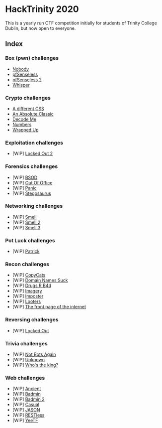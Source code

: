 # HackTrinity 2020

This is a yearly run CTF competition initially for students of Trinity College Dublin, but now open to everyone.

## Index

### Box (pwn) challenges
- [Nobody](box/nobody/README.md)
- [pfSenseless](box/pfsenseless/README.md)
- [pfSenseless 2](box/pfsenseless_2/README.md)
- [Whisper](box/whisper/README.md)

### Crypto challenges
- [A different CSS](crypto/a_different_css/README.md)
- [An Absolute Classic](crypto/an_absolute_classic/README.md)
- [Decode Me](crypto/decode_me/README.md)
- [Numbers](crypto/numbers/README.md)
- [Wrapped Up](crypto/wrapped_up/README.md)

### Exploitation challenges
- \[WIP\] [Locked Out 2](exploitation/locked_out_2/README.md)

### Forensics challenges
- \[WIP\] [BSOD](forensics/bsod/README.md)
- \[WIP\] [Out Of Office](forensics/out_of_office/README.md)
- \[WIP\] [Panic](forensics/panic/README.md)
- \[WIP\] [Stegosaurus](forensics/stegosaurus/README.md)

### Networking challenges
- \[WIP\] [Smell](networking/smell/README.md)
- \[WIP\] [Smell 2](networking/smell_2/README.md)
- \[WIP\] [Smell 3](networking/smell_3/README.md)

### Pot Luck challenges
- \[WIP\] [Patrick](pot_luck/patrick/README.md)

### Recon challenges
- \[WIP\] [CopyCats](recon/copycats/README.md)
- \[WIP\] [Domain Names Suck](recon/domain_names_suck/README.md)
- \[WIP\] [Drugs R B4d](recon/drugs_r_b4d/README.md)
- \[WIP\] [Imagery](recon/imagery/README.md)
- \[WIP\] [Imposter](recon/imposter/README.md)
- \[WIP\] [Looters](recon/looters/README.md)
- \[WIP\] [The front page of the internet](recon/the_front_page_of_the_internet/README.md)

### Reversing challenges
- \[WIP\] [Locked Out](reversing/locked_out/README.md)

### Trivia challenges
- \[WIP\] [Not Bots Again](trivia/not_bots_again/README.md)
- \[WIP\] [Unknown](trivia/unknown/README.md)
- \[WIP\] [Who's the king?](trivia/whos_the_king/README.md)

### Web challenges
- \[WIP\] [Ancient](web/ancient/README.md)
- \[WIP\] [Badmin](web/badmin/README.md)
- \[WIP\] [Badmin 2](web/badmin_2/README.md)
- \[WIP\] [Casual](web/casual/README.md)
- \[WIP\] [JASON](web/jason/README.md)
- \[WIP\] [RESTless](web/restless/README.md)
- \[WIP\] [YeeTF](web/yeetf/README.md)